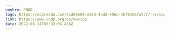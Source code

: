 ```yaml
---
nombre: PNUD
logo: https://ucarecdn.com/71d60689-2a63-4bd3-906c-4bf8106fa9cf/-/crop/904x958/0,209/-/preview/
link: https://www.undp.org/es/mexico
date: 2022-08-14T05:33:04.436Z
---
```

